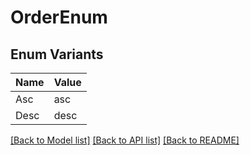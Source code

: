 # OrderEnum

## Enum Variants

| Name | Value |
|---- | -----|
| Asc | asc |
| Desc | desc |


[[Back to Model list]](../README.md#documentation-for-models) [[Back to API list]](../README.md#documentation-for-api-endpoints) [[Back to README]](../README.md)


